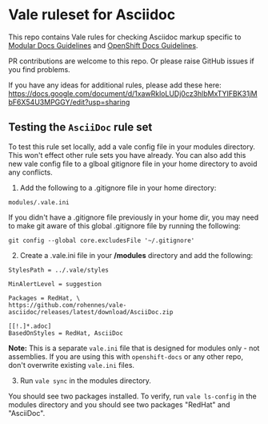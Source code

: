 # Vale ruleset for Asciidoc

This repo contains Vale rules for checking Asciidoc markup specific to [Modular Docs Guidelines](https://redhat-documentation.github.io/modular-docs/) and [OpenShift Docs Guidelines](https://github.com/openshift/openshift-docs/blob/main/contributing_to_docs/doc_guidelines.adoc).

PR contributions are welcome to this repo. Or please raise GitHub issues if you find problems.

If you have any ideas for additional rules, please add these here: https://docs.google.com/document/d/1xawRkloLUDj0cz3hlbMxTYIFBK31jMbF6X54U3MPGGY/edit?usp=sharing  

## Testing the `AsciiDoc` rule set
To test this rule set locally, add a vale config file in your modules directory. This won't effect other rule sets you have already. You can also add this new vale config file to a glboal gitignore file in your home directory to avoid any conflicts.

1. Add the following to a .gitignore file in your home directory:

  `modules/.vale.ini `

  If you didn't have a .gitignore file previously in your home dir, you may need to make git aware of this global .gitignore file by running the following:

  `git config --global core.excludesFile '~/.gitignore'`

2. Create a .vale.ini file in your **/modules** directory and add the following:

  ```
  StylesPath = ../.vale/styles

  MinAlertLevel = suggestion

  Packages = RedHat, \
  https://github.com/rohennes/vale-asciidoc/releases/latest/download/AsciiDoc.zip

  [[!.]*.adoc]
  BasedOnStyles = RedHat, AsciiDoc
  ```

  **Note:** This is a separate `vale.ini` file that is designed for modules only - not assemblies.  If you are using this with `openshift-docs` or any other repo, don't overwrite existing `vale.ini` files.

3. Run `vale sync` in the modules directory.

  You should see two packages installed. To verify, run `vale ls-config`  in the modules directory and you should see two packages "RedHat" and "AsciiDoc". 


